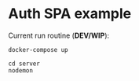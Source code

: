 # Auth SPA example

Current run routine (**DEV/WIP**):

```
docker-compose up
```

```
cd server
nodemon
```
